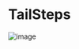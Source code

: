 # TailSteps

![image](https://user-images.githubusercontent.com/50986606/176109745-99998855-d7a6-40e6-91d7-72572fb1410f.png)
